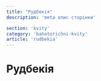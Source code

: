 ```yaml
---
title: "Рудбекія"
description: 'meta опис сторінки'

section: 'kvity'
category: 'bahatorichni-kvity'
article: 'rudbekia'
---
```


# Рудбекія